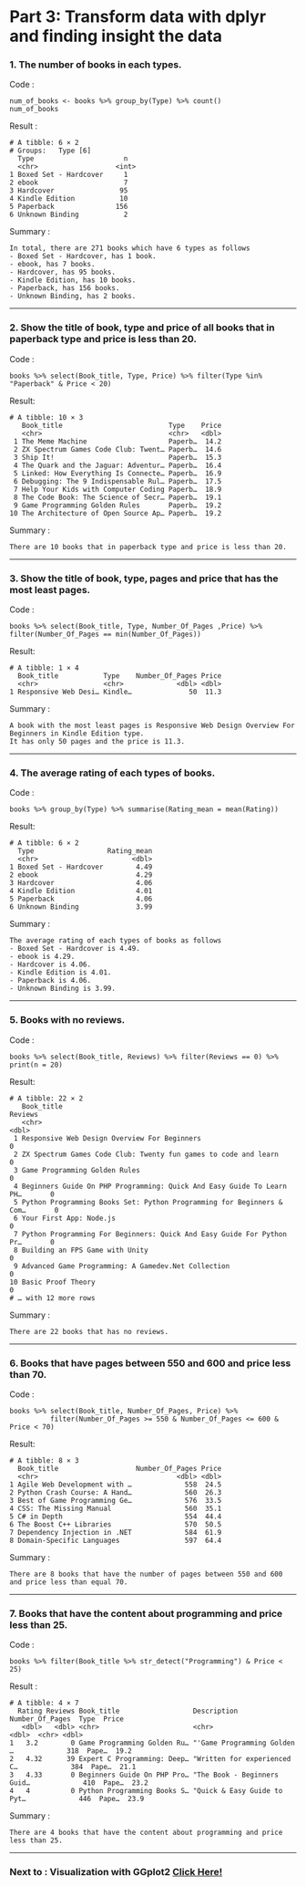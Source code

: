 # Part 3: Transform data with dplyr and finding insight the data

### 1. The number of books in each types.
Code :
```
num_of_books <- books %>% group_by(Type) %>% count()
num_of_books
```

Result :
```
# A tibble: 6 × 2
# Groups:   Type [6]
  Type                      n
  <chr>                   <int>
1 Boxed Set - Hardcover     1
2 ebook                     7
3 Hardcover                95
4 Kindle Edition           10
5 Paperback               156
6 Unknown Binding           2
```

Summary :  
```
In total, there are 271 books which have 6 types as follows 
- Boxed Set - Hardcover, has 1 book. 
- ebook, has 7 books. 
- Hardcover, has 95 books.
- Kindle Edition, has 10 books.
- Paperback, has 156 books.
- Unknown Binding, has 2 books.
```
---

### 2. Show the title of book, type and price of all books that in paperback type and price is less than 20.  
Code :
```
books %>% select(Book_title, Type, Price) %>% filter(Type %in% "Paperback" & Price < 20)
```

Result:
```
# A tibble: 10 × 3
   Book_title                          Type    Price
   <chr>                               <chr>   <dbl>
 1 The Meme Machine                    Paperb…  14.2
 2 ZX Spectrum Games Code Club: Twent… Paperb…  14.6
 3 Ship It!                            Paperb…  15.3
 4 The Quark and the Jaguar: Adventur… Paperb…  16.4
 5 Linked: How Everything Is Connecte… Paperb…  16.9
 6 Debugging: The 9 Indispensable Rul… Paperb…  17.5
 7 Help Your Kids with Computer Coding Paperb…  18.9
 8 The Code Book: The Science of Secr… Paperb…  19.1
 9 Game Programming Golden Rules       Paperb…  19.2
10 The Architecture of Open Source Ap… Paperb…  19.2
```

Summary :
```
There are 10 books that in paperback type and price is less than 20.
```
---

### 3. Show the title of book, type, pages and price that has the most least pages.  
Code :
```
books %>% select(Book_title, Type, Number_Of_Pages ,Price) %>% filter(Number_Of_Pages == min(Number_Of_Pages))
```

Result:

```
# A tibble: 1 × 4
  Book_title           Type    Number_Of_Pages Price
  <chr>                <chr>             <dbl> <dbl>
1 Responsive Web Desi… Kindle…              50  11.3
```

Summary :
```
A book with the most least pages is Responsive Web Design Overview For Beginners in Kindle Edition type.   
It has only 50 pages and the price is 11.3. 
```
---


### 4. The average rating of each types of books.  
Code :
```
books %>% group_by(Type) %>% summarise(Rating_mean = mean(Rating))
```

Result:
```
# A tibble: 6 × 2
  Type                  Rating_mean
  <chr>                       <dbl>
1 Boxed Set - Hardcover        4.49
2 ebook                        4.29
3 Hardcover                    4.06
4 Kindle Edition               4.01
5 Paperback                    4.06
6 Unknown Binding              3.99
```

Summary :
```
The average rating of each types of books as follows
- Boxed Set - Hardcover is 4.49. 
- ebook is 4.29. 
- Hardcover is 4.06.
- Kindle Edition is 4.01.
- Paperback is 4.06.
- Unknown Binding is 3.99.
```
---


### 5. Books with no reviews.  
Code :
```
books %>% select(Book_title, Reviews) %>% filter(Reviews == 0) %>% print(n = 20)
```

Result:
```
# A tibble: 22 × 2
   Book_title                                                            Reviews
   <chr>                                                                   <dbl>
 1 Responsive Web Design Overview For Beginners                                0
 2 ZX Spectrum Games Code Club: Twenty fun games to code and learn             0
 3 Game Programming Golden Rules                                               0
 4 Beginners Guide On PHP Programming: Quick And Easy Guide To Learn PH…       0
 5 Python Programming Books Set: Python Programming for Beginners & Com…       0
 6 Your First App: Node.js                                                     0
 7 Python Programming For Beginners: Quick And Easy Guide For Python Pr…       0
 8 Building an FPS Game with Unity                                             0
 9 Advanced Game Programming: A Gamedev.Net Collection                         0
10 Basic Proof Theory                                                          0
# … with 12 more rows
```

Summary :
```
There are 22 books that has no reviews. 
```
---


### 6. Books that have pages between 550 and 600 and price less than 70. 
Code :  
```
books %>% select(Book_title, Number_Of_Pages, Price) %>% 
          filter(Number_Of_Pages >= 550 & Number_Of_Pages <= 600 & Price < 70)
```

Result:
```
# A tibble: 8 × 3
  Book_title                   Number_Of_Pages Price
  <chr>                                  <dbl> <dbl>
1 Agile Web Development with …             558  24.5
2 Python Crash Course: A Hand…             560  26.3
3 Best of Game Programming Ge…             576  33.5
4 CSS: The Missing Manual                  560  35.1
5 C# in Depth                              554  44.4
6 The Boost C++ Libraries                  570  50.5
7 Dependency Injection in .NET             584  61.9
8 Domain-Specific Languages                597  64.4
```

Summary :
```
There are 8 books that have the number of pages between 550 and 600 and price less than equal 70.
```
---


### 7. Books that have the content about programming and price less than 25.  
Code :
```
books %>% filter(Book_title %>% str_detect("Programming") & Price < 25) 
```

Result :
```
# A tibble: 4 × 7
  Rating Reviews Book_title                  Description                 Number_Of_Pages  Type  Price
   <dbl>   <dbl> <chr>                       <chr>                                 <dbl>  <chr> <dbl>
1   3.2        0 Game Programming Golden Ru… "'Game Programming Golden …             318  Pape…  19.2
2   4.32      39 Expert C Programming: Deep… "Written for experienced C…             384  Pape…  21.1
3   4.33       0 Beginners Guide On PHP Pro… "The Book - Beginners Guid…             410  Pape…  23.2
4   4          0 Python Programming Books S… "Quick & Easy Guide to Pyt…             446  Pape…  23.9
```

Summary :
```
There are 4 books that have the content about programming and price less than 25.  
```
---
### Next to : Visualization with GGplot2 [Click Here!](https://github.com/punchsppt/INT214/blob/main/W04_63130500159/data_viz.md)

